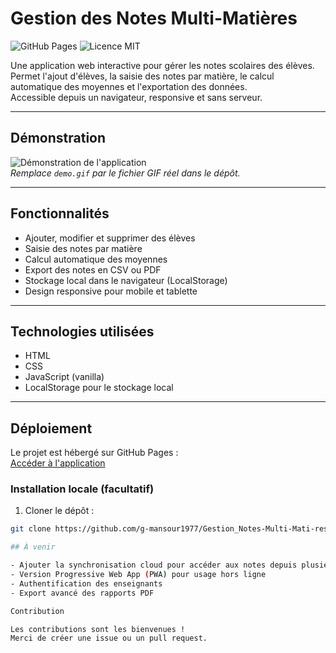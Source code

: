# Gestion des Notes Multi-Matières

![GitHub Pages](https://img.shields.io/badge/GitHub-Pages-blue)
![Licence MIT](https://img.shields.io/badge/Licence-MIT-green)

Une application web interactive pour gérer les notes scolaires des élèves.  
Permet l'ajout d'élèves, la saisie des notes par matière, le calcul automatique des moyennes et l'exportation des données.  
Accessible depuis un navigateur, responsive et sans serveur.

---

## Démonstration

![Démonstration de l'application](demo.gif)  
*Remplace `demo.gif` par le fichier GIF réel dans le dépôt.*

---

## Fonctionnalités

- Ajouter, modifier et supprimer des élèves
- Saisie des notes par matière
- Calcul automatique des moyennes
- Export des notes en CSV ou PDF
- Stockage local dans le navigateur (LocalStorage)
- Design responsive pour mobile et tablette

---

## Technologies utilisées

- HTML
- CSS
- JavaScript (vanilla)
- LocalStorage pour le stockage local

---

## Déploiement

Le projet est hébergé sur GitHub Pages :  
[Accéder à l'application](https://g-mansour1977.github.io/Gestion_Notes-Multi-Mati-res-9/)

### Installation locale (facultatif)

1. Cloner le dépôt :
```bash
git clone https://github.com/g-mansour1977/Gestion_Notes-Multi-Mati-res-9.git

## À venir

- Ajouter la synchronisation cloud pour accéder aux notes depuis plusieurs appareils
- Version Progressive Web App (PWA) pour usage hors ligne
- Authentification des enseignants
- Export avancé des rapports PDF

Contribution

Les contributions sont les bienvenues !
Merci de créer une issue ou un pull request.

